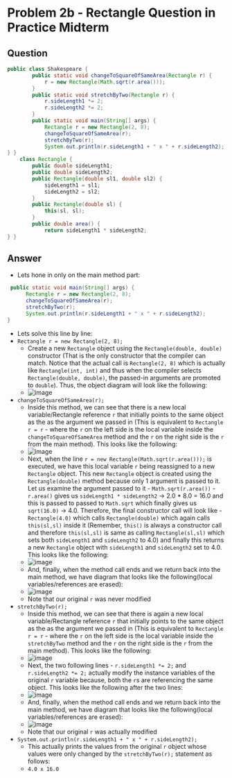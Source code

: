 # Problem 2b - Rectangle Question in Practice Midterm

## Question
```java
public class Shakespeare {
        public static void changeToSquareOfSameArea(Rectangle r) {
            r = new Rectangle(Math.sqrt(r.area()));
        }
        public static void stretchByTwo(Rectangle r) {
            r.sideLength1 *= 2;
            r.sideLength2 *= 2;
        }
        public static void main(String[] args) {
            Rectangle r = new Rectangle(2, 8);
            changeToSquareOfSameArea(r);
            stretchByTwo(r);
            System.out.println(r.sideLength1 + " x " + r.sideLength2);
} }
    class Rectangle {
        public double sideLength1;
        public double sideLength2;
        public Rectangle(double sl1, double sl2) {
            sideLength1 = sl1;
            sideLength2 = sl2;
        }
        public Rectangle(double sl) {
            this(sl, sl);
        }
        public double area() {
            return sideLength1 * sideLength2;
} }

```
## Answer
- Lets hone in only on the main method part:
```java
 public static void main(String[] args) {
      Rectangle r = new Rectangle(2, 8);
      changeToSquareOfSameArea(r);
      stretchByTwo(r);
      System.out.println(r.sideLength1 + " x " + r.sideLength2);
}
```
- Lets solve this line by line:
- `Rectangle r = new Rectangle(2, 8);`
  - Create a new `Rectangle` object using the `Rectangle(double, double)` constructor (That is the only constructor that the compiler can match. Notice that the actual call is `Rectangle(2, 8)` which is actually like `Rectangle(int, int)` and thus when the compiler selects `Rectangle(double, double)`, the passed-in arguments are promoted to `double`). Thus, the object diagram will look like the following:
  - ![image](https://github.com/TejasViswa/PIC20A_Disc/assets/45400093/b7408a73-c310-424d-a7f7-bca116c919dc)
- `changeToSquareOfSameArea(r);`
  - Inside this method, we can see that there is a new local variable/Rectangle reference `r` that initially points to the same object as the as the argument we passed in (This is equivalent to `Rectangle r = r` - where the `r` on the left side is the local variable inside the `changeToSquareOfSameArea` method and the `r` on the right side is the `r` from the main method). This looks like the following:
  - ![image](https://github.com/TejasViswa/PIC20A_Disc/assets/45400093/3e03fdc2-77ec-4e14-b405-43a7172ea42a)
  - Next, when the line `r = new Rectangle(Math.sqrt(r.area()));` is executed, we have this local variable `r` being reassigned to a new `Rectangle` object. This new `Rectangle` object is created using the `Rectangle(double)` method because only 1 argument is passed to it. Let us examine the argument passed to it - `Math.sqrt(r.area())` - `r.area()` gives us `sideLength1 * sideLength2` -> 2.0 * 8.0 = 16.0 and this is passed to passed to `Math.sqrt` which finally gives us `sqrt(16.0)` -> 4.0. Therefore, the final constructor call will look like - `Rectangle(4.0)` which calls `Rectangle(double)` which again calls `this(sl,sl)` inside it (Remember, `this()` is always a constructor call and therefore `this(sl,sl)` is same as calling `Rectangle(sl,sl)` which sets both `sideLength1` and `sideLength2` to 4.0) and finally this returns a new `Rectangle` object with `sideLength1` and `sideLength2` set to 4.0. This looks like the following:
  - ![image](https://github.com/TejasViswa/PIC20A_Disc/assets/45400093/88c77fc0-1a80-405d-b1c6-2ba5c88b8edb)
  - And, finally, when the method call ends and we return back into the main method, we have diagram that looks like the following(local variables/references are erased):
  - ![image](https://github.com/TejasViswa/PIC20A_Disc/assets/45400093/5f73724c-0dbe-4cae-a8a1-711bc2e527c2)
  - Note that our original `r` was never modified
- `stretchByTwo(r);`
  - Inside this method, we can see that there is again a new local variable/Rectangle reference `r` that initially points to the same object as the as the argument we passed in (This is equivalent to `Rectangle r = r` - where the `r` on the left side is the local variable inside the `stretchByTwo` method and the `r` on the right side is the `r` from the main method). This looks like the following:
  - ![image](https://github.com/TejasViswa/PIC20A_Disc/assets/45400093/b316a6b7-fdd4-4940-a8be-ed80237723ab)
  - Next, the two following lines - `r.sideLength1 *= 2;` and `r.sideLength2 *= 2;` actually modify the instance variables of the original `r` variable because, both the `r`s are referencing the same object. This looks like the following after the two lines:
  - ![image](https://github.com/TejasViswa/PIC20A_Disc/assets/45400093/4437bb5d-9636-4bef-aad8-35f3226abd43)
  - And, finally, when the method call ends and we return back into the main method, we have diagram that looks like the following(local variables/references are erased):
  - ![image](https://github.com/TejasViswa/PIC20A_Disc/assets/45400093/fe7eef50-10e4-49c1-abfd-48ec33225381)
  - Note that our original `r` was actually modified
- `System.out.println(r.sideLength1 + " x " + r.sideLength2);`
  - This actually prints the values from the original `r` object whose values were only changed by the `stretchByTwo(r);` statement as follows:
  - `4.0 x 16.0`
